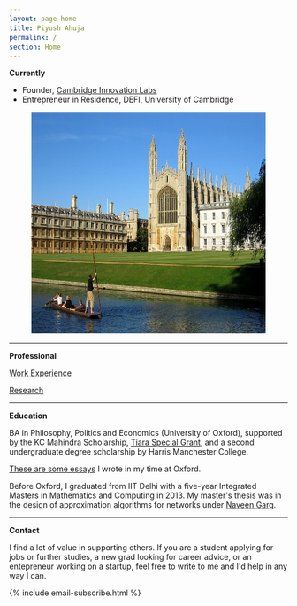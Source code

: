 ```yaml
---
layout: page-home
title: Piyush Ahuja
permalink: /
section: Home
---
```





**Currently**

<!-- <img  src="files/images/mypic.jpeg" title='Piyush Ahuja' width='100px' align='right' />  -->



* Founder, [Cambridge Innovation Labs](https://cambridgeinnovationlabs.com/)
* Entrepreneur in Residence, DEFI, University of Cambridge 


<!-- I would like to bring philosophy to bear on daily life through products people use and events they attend.  -->



<center>

<figure>
    <img src="files/images/oxford/cam.jpg" alt="Cambridge" width="550" height= "400" /> 

    


 <figcaption></figcaption> 
</figure>
</center>


---


**Professional**

[Work Experience](/work) 

[Research](/research)



---

**Education** 

BA in Philosophy, Politics and Economics (University of Oxford),  supported by the KC Mahindra Scholarship, [Tiara Special Grant](https://www.tiarafoundation.com/copy-of-tiara-special-grant), and a second undergraduate degree scholarship by Harris Manchester College. 

[These are some essays](/philosophy) I wrote in my time at Oxford. 

Before Oxford, I graduated from IIT Delhi with a five-year Integrated Masters in Mathematics and Computing in 2013. My master's thesis was in the design of approximation algorithms for networks under [Naveen Garg](https://en.wikipedia.org/wiki/Naveen_Garg). 



----

<!-- **Interests** 
 -->

<!-- I am passionate about learning, [teaching](/teachers), and philosophy. 


* [A Writing Course](/courses/writing/intro)
* [Salt To Taste: How I Learnt to Stop Worrying And Love Cooking](/cook)
* [Improv](/improv)


I used to be a competitive quizzer. I had my 15 minutes on fame when I appeared on some [nationally televised quiz shows](https://www.youtube.com/watch?v=-5pdjrdj0uA) in my college days.  -->


<!-- 
Within philosophy, I am interested in questions of authenticity and the metaphysics of the self, such as: how does our vital life force work, and what causes it to diminish or flourish? I am interested in integrating academic philosophy and embodied philosophical practices.

 -->




<!--  With Sarah Maughan, I run a conscious dating workshop in Cambridge.  -->

<!-- I am driven by the philosophy of authenticity and questions in the metaphysics of self, soul, and consciousness that have a deep sense of mystery and magic: we say "be yourself", but how can we possibly fail to be ourselves? How do we get in our own way? How does our vital life force work, and what causes it to diminish or flourish?  -->







<!-- * Meeting Without Masks -->


<!-- 
* Meetings Without Masks: An authentic dating event for singles. Next one: [30th September](https://www.tickettailor.com/events/meetingwithoutmasks/958578) 
 -->
<!-- * Salt To Taste: a series of essays on authenticity -->


<!-- 
 One of the best way to learn is to teach it to someone. Platonia allows one to organize one-on-one meetups with people for learning-and-teaching. Give it a try! Here's the [download link for iOS]((http://itunes.com/apps/platonia)) and here's the [download link for Android](https://play.google.com/store/apps/details?id=com.platonia_client). -->

<!-- - **Teaching:**  I am interested in teaching or mentoring opportunies in philosophy, algorithms, and creative writing.

- **Learning:** I am looking for people interested in practicing Improv, First Aid, or Wilderness survival skills.  

- **Creative Collaborations:** If you'd like to collaborate on something for *fun*, please don't hesitate to reach out. Here are some ideas: a podcast, a comedy sketch, a mobile app, or any long-form writing assignment. 
 -->


**Contact**


I find a lot of value in supporting others. If you are a student applying for jobs or further studies, a new grad looking for career advice, or an entepreneur working on a startup, feel free to write to me and I'd help in any way I can.


{% include email-subscribe.html %}

[resumeFile]: ../files/piyush_resume.pdf 
[thesis]: ../files/research/thesis.pdf

 
